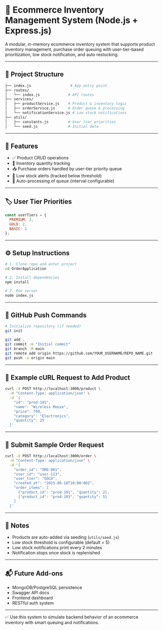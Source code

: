 # 🛒 Ecommerce Inventory Management System (Node.js + Express.js)

A modular, in-memory ecommerce inventory system that supports product inventory management, purchase order queuing with user-tier-based prioritization, low stock notification, and auto restocking.

---

## 📁 Project Structure

```bash
├── index.js                  # App entry point
├── routes/
│   └── index.js             # API routes
├── services/
│   ├── productService.js    # Product & inventory logic
│   ├── orderService.js      # Order queue & processing
│   └── notificationService.js # Low stock notifications
├── utils/
│   ├── constants.js         # User tier priorities
│   └── seed.js              # Initial data
```

---

## 🚀 Features

- ✅ Product CRUD operations
- 🧮 Inventory quantity tracking
- 📥 Purchase orders handled by user-tier priority queue
- 🔔 Low stock alerts (tracked below threshold)
- 🔁 Auto-processing of queue (interval configurable)

---

## 🏷️ User Tier Priorities

```js
const userTiers = {
  PREMIUM: 3,
  GOLD: 2,
  BASIC: 1
};
```

---

## ⚙️ Setup Instructions

```bash
# 1. Clone repo and enter project
cd OrderApplication

# 2. Install dependencies
npm install

# 3. Run server
node index.js
```

---

## 📌 GitHub Push Commands

```bash
# Initialize repository (if needed)
git init

git add .
git commit -m "Initial commit"
git branch -M main
git remote add origin https://github.com/YOUR_USERNAME/REPO_NAME.git
git push -u origin main
```

---

## 🔄 Example cURL Request to Add Product

```bash
curl -X POST http://localhost:3000/product \
  -H "Content-Type: application/json" \
  -d '{
    "id": "prod-101",
    "name": "Wireless Mouse",
    "price": 799,
    "category": "Electronics",
    "quantity": 25
  }'
```

---

## 🧪 Submit Sample Order Request

```bash
curl -X POST http://localhost:3000/order \
  -H "Content-Type: application/json" \
  -d '{
    "order_id": "ORD-001",
    "user_id": "user-123",
    "user_tier": "GOLD",
    "created_at": "2025-06-18T10:00:00Z",
    "order_items": [
      {"product_id": "prod-101", "quantity": 2},
      {"product_id": "prod-103", "quantity": 5}
    ]
  }'
```

---

## 🧠 Notes

- Products are auto-added via seeding (`utils/seed.js`)
- Low stock threshold is configurable (default = 5)
- Low stock notifications print every 2 minutes
- Notification stops once stock is replenished

---

## 📬 Future Add-ons

- MongoDB/PostgreSQL persistence
- Swagger API docs
- Frontend dashboard
- RESTful auth system

---

✅ Use this system to simulate backend behavior of an ecommerce inventory with smart queuing and notifications.
